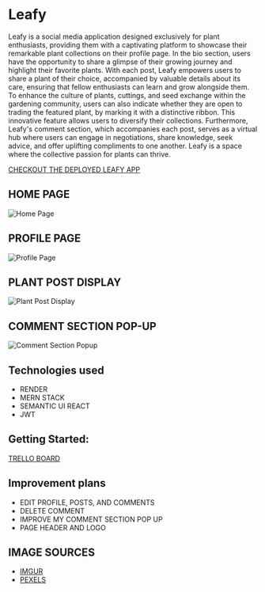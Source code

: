 # Leafy

Leafy is a social media application designed exclusively for plant enthusiasts, providing them with a captivating platform to showcase their remarkable plant collections on their profile page. In the bio section, users have the opportunity to share a glimpse of their growing journey and highlight their favorite plants. With each post, Leafy empowers users to share a plant of their choice, accompanied by valuable details about its care, ensuring that fellow enthusiasts can learn and grow alongside them. To enhance the culture of plants, cuttings, and seed exchange within the gardening community, users can also indicate whether they are open to trading the featured plant, by marking it with a distinctive ribbon. This innovative feature allows users to diversify their collections. Furthermore, Leafy's comment section, which accompanies each post, serves as a virtual hub where users can engage in negotiations, share knowledge, seek advice, and offer uplifting compliments to one another. Leafy is a space where the collective passion for plants can thrive.


<a href="https://mig-n-plants.onrender.com">CHECKOUT THE DEPLOYED LEAFY APP</a>
 

## HOME PAGE 
![Home Page](https://i.imgur.com/DW43l8G.png)

## PROFILE PAGE
![Profile Page](https://i.imgur.com/y1dVEhe.png)

## PLANT POST DISPLAY
![Plant Post Display](https://i.imgur.com/SuSAXzl.png)

## COMMENT SECTION POP-UP
![Comment Section Popup](https://i.imgur.com/MVq1t7i.png)


## Technologies used

- RENDER
- MERN STACK
- SEMANTIC UI REACT
- JWT


## Getting Started:

<a href="https://trello.com/b/vonubRa1/leafy"> TRELLO BOARD </a>


## Improvement plans

- EDIT PROFILE, POSTS, AND COMMENTS
- DELETE COMMENT
- IMPROVE MY COMMENT SECTION POP UP
- PAGE HEADER AND LOGO

## IMAGE SOURCES
- <a href="https://imgur.com/"> IMGUR </a> 
- <a href="https://www.pexels.com/"> PEXELS </a>